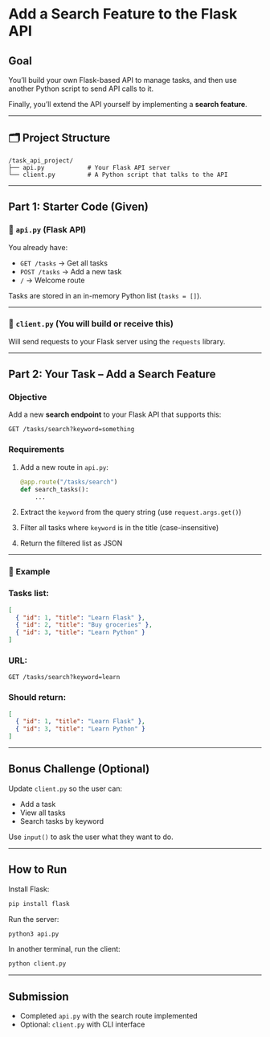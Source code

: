 # Add a Search Feature to the Flask API
## Goal

You’ll build your own Flask-based API to manage tasks, and then use another Python script to send API calls to it.

Finally, you’ll extend the API yourself by implementing a **search feature**.

---

## 🗂️ Project Structure

```
/task_api_project/
├── api.py            # Your Flask API server
└── client.py         # A Python script that talks to the API
```

---

## Part 1: Starter Code (Given)

### 🔧 `api.py` (Flask API)

You already have:

- `GET /tasks` → Get all tasks
- `POST /tasks` → Add a new task
- `/` → Welcome route

Tasks are stored in an in-memory Python list (`tasks = []`).

---

### 🔧 `client.py` (You will build or receive this)

Will send requests to your Flask server using the `requests` library.

---

## Part 2: Your Task – Add a Search Feature

### Objective

Add a new **search endpoint** to your Flask API that supports this:

```
GET /tasks/search?keyword=something
```

### Requirements

1. Add a new route in `api.py`:
    
    ```python
    @app.route("/tasks/search")
    def search_tasks():
        ...
    ```
    
2. Extract the `keyword` from the query string (use `request.args.get()`)
3. Filter all tasks where `keyword` is in the title (case-insensitive)
4. Return the filtered list as JSON

---

### 🧪 Example

### Tasks list:

```json
[
  { "id": 1, "title": "Learn Flask" },
  { "id": 2, "title": "Buy groceries" },
  { "id": 3, "title": "Learn Python" }
]
```

### URL:

```
GET /tasks/search?keyword=learn
```

### Should return:

```json
[
  { "id": 1, "title": "Learn Flask" },
  { "id": 3, "title": "Learn Python" }
]

```

---

## Bonus Challenge (Optional)

Update `client.py` so the user can:

- Add a task
- View all tasks
- Search tasks by keyword

Use `input()` to ask the user what they want to do.

---

## How to Run

Install Flask:

```bash
pip install flask

```

Run the server:

```bash
python3 api.py

```

In another terminal, run the client:

```bash
python client.py
```

---

## Submission

- Completed `api.py` with the search route implemented
- Optional: `client.py` with CLI interface